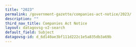 ```yaml
---
title: "2023"
permalink: /government-gazette/companies-act-notice/2023/
description: ""
third_nav_title: Companies Act Notice
layout: datagovsg-v2-search
default_field: Subject
datagovsg-id: d_6d140ae3bf111d222c1e5a835db3a69b
---
```

